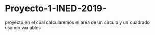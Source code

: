 # Proyecto-1-INED-2019-
proyecto en el cual calcularemos el area de un circulo y un cuadrado usando variables 
#
#
#
#
#
#
#
#
#
#
#
#
#
#
#
#
#
#
